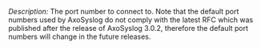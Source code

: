 ---
---
<!-- DISCLAIMER: This file is based on the syslog-ng Open Source Edition documentation https://github.com/balabit/syslog-ng-ose-guides/commit/2f4a52ee61d1ea9ad27cb4f3168b95408fddfdf2 and is used under the terms of The syslog-ng Open Source Edition Documentation License. The file has been modified by Axoflow. -->
*Description:* The port number to connect to. Note that the default port numbers used by AxoSyslog do not comply with the latest RFC which was published after the release of AxoSyslog 3.0.2, therefore the default port numbers will change in the future releases.
